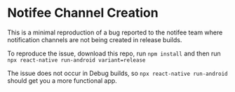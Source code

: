 # Notifee Channel Creation

This is a minimal reproduction of a bug reported to the notifee team where notification channels are not being created in release builds. 

To reproduce the issue, download this repo, run `npm install` and then run `npx react-native run-android variant=release`

The issue does not occur in Debug builds, so `npx react-native run-android` should get you a more functional app. 
